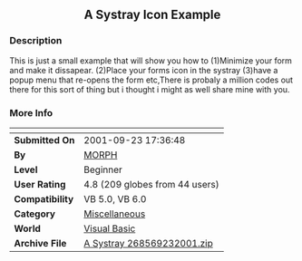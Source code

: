 ﻿<div align="center">

## A Systray Icon Example


</div>

### Description

This is just a small example that will show you how to (1)Minimize your form and make it dissapear. (2)Place your forms icon in the systray (3)have a popup menu that re-opens the form etc,There is probaly a million codes out there for this sort of thing but i thought i might as well share mine with you.
 
### More Info
 


<span>             |<span>
---                |---
**Submitted On**   |2001-09-23 17:36:48
**By**             |[MORPH](https://github.com/Planet-Source-Code/PSCIndex/blob/master/ByAuthor/morph.md)
**Level**          |Beginner
**User Rating**    |4.8 (209 globes from 44 users)
**Compatibility**  |VB 5\.0, VB 6\.0
**Category**       |[Miscellaneous](https://github.com/Planet-Source-Code/PSCIndex/blob/master/ByCategory/miscellaneous__1-1.md)
**World**          |[Visual Basic](https://github.com/Planet-Source-Code/PSCIndex/blob/master/ByWorld/visual-basic.md)
**Archive File**   |[A Systray 268569232001\.zip](https://github.com/Planet-Source-Code/morph-a-systray-icon-example__1-27491/archive/master.zip)








